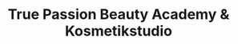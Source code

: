 ---
title: "True Passion Beauty Academy & Kosmetikstudio"
url: /rostock/true-passion-beauty-academy-und-kosmetikstudio/
shop: Kosmetik
---